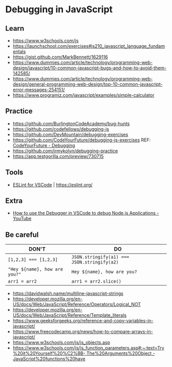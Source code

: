 # Debugging in JavaScript
## Learn
- https://www.w3schools.com/js
- https://launchschool.com/exercises#js210_javascript_language_fundamentals
- https://gist.github.com/MarkBennett/1629116
- https://www.dummies.com/article/technology/programming-web-design/javascript/10-common-javascript-bugs-and-how-to-avoid-them-142585/
- https://www.dummies.com/article/technology/programming-web-design/general-programming-web-design/top-10-common-javascript-error-messages-254151/
- https://www.programiz.com/javascript/examples/simple-calculator

## Practice
- https://github.com/BurlingtonCodeAcademy/bug-hunts
- https://github.com/codefellows/debugging-js
- https://github.com/DevMountain/debugging-exercises
- https://github.com/CodeYourFuture/debugging-js-exercises REF: [CodeYourFuture - Debugging](https://codeyourfuture.github.io/syllabus-london/js-core-2/debugging.html)
- https://github.com/jrmykolyn/debugging-practice
- https://app.testgorilla.com/preview/730715

## Tools
- [ESLint for VSCode](https://marketplace.visualstudio.com/items?itemName=dbaeumer.vscode-eslint) | https://eslint.org/

## Extra
- [How to use the Debugger in VSCode to debug Node.js Applications - YouTube](https://youtube.com/watch?v=qz68RsESlp8)

## Be careful
| DON'T                         | DO                                            |
| -----------                   | -----------                                   |
| `[1,2,3] === [1,2,3]`         | `JSON.stringify(a1) === JSON.stringify(a2)`   |
| `"Hey ${name}, how are you?"` | `` Hey ${name}, how are you? ``               |
| `arr1 = arr2`                 | `arr1 = arr2.slice()`                         |
- https://davidwalsh.name/multiline-javascript-strings
- https://developer.mozilla.org/en-US/docs/Web/JavaScript/Reference/Operators/Logical_NOT
- https://developer.mozilla.org/en-US/docs/Web/JavaScript/Reference/Template_literals
- https://www.geeksforgeeks.org/reference-and-copy-variables-in-javascript/
- https://www.freecodecamp.org/news/how-to-compare-arrays-in-javascript/
- https://www.w3schools.com/js/js_objects.asp
- https://www.w3schools.com/js/js_function_parameters.asp#:~:text=Try%20it%20Yourself%20%C2%BB-,The%20Arguments%20Object,-JavaScript%20functions%20have
